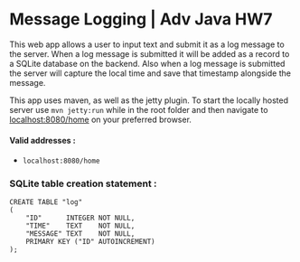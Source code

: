 # Message Logging | Adv Java HW7

This web app allows a user to input text and submit it as a log message to the server. When a log message is
submitted it will be added as a record to a SQLite database on the backend. Also when a log message is submitted the
server will capture the local time and save that timestamp alongside the message.

This app uses maven, as well as the jetty plugin. To start the locally hosted server use `mvn jetty:run` while in
the root folder and then navigate to [localhost:8080/home](http://localhost:8080/home) on your preferred browser.

#### Valid addresses :

- `localhost:8080/home`

### SQLite table creation statement :

```sqlite
CREATE TABLE "log"
(
    "ID"      INTEGER NOT NULL,
    "TIME"    TEXT    NOT NULL,
    "MESSAGE" TEXT    NOT NULL,
    PRIMARY KEY ("ID" AUTOINCREMENT)
);
```
